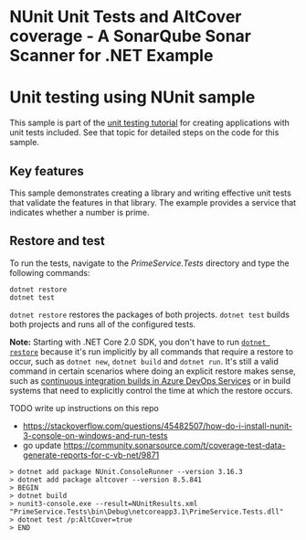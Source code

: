 # NUnit Unit Tests and AltCover coverage - A SonarQube Sonar Scanner for .NET Example

# Unit testing using NUnit sample

This sample is part of the [unit testing tutorial](https://docs.microsoft.com/dotnet/core/testing/unit-testing-with-nunit) for creating applications with unit tests included. See that topic for detailed steps on the code for this sample.

## Key features

This sample demonstrates creating a library and writing effective unit tests that validate the features in that library. The example provides a service that indicates whether a number is prime.

## Restore and test

To run the tests, navigate to the *PrimeService.Tests* directory and type the following commands:

```
dotnet restore
dotnet test
```

`dotnet restore` restores the packages of both projects.
`dotnet test` builds both projects and runs all of the configured tests.

<a name="dotnet-restore-note"></a>
**Note:** Starting with .NET Core 2.0 SDK, you don't have to run [`dotnet restore`](https://docs.microsoft.com/dotnet/core/tools/dotnet-restore) because it's run implicitly by all commands that require a restore to occur, such as `dotnet new`, `dotnet build` and `dotnet run`. It's still a valid command in certain scenarios where doing an explicit restore makes sense, such as [continuous integration builds in Azure DevOps Services](https://docs.microsoft.com/azure/devops/build-release/apps/aspnet/build-aspnet-core) or in build systems that need to explicitly control the time at which the restore occurs.



TODO write up instructions on this repo
* https://stackoverflow.com/questions/45482507/how-do-i-install-nunit-3-console-on-windows-and-run-tests
* go update https://community.sonarsource.com/t/coverage-test-data-generate-reports-for-c-vb-net/9871

```text
> dotnet add package NUnit.ConsoleRunner --version 3.16.3
> dotnet add package altcover --version 8.5.841
> BEGIN
> dotnet build
> nunit3-console.exe --result=NUnitResults.xml "PrimeService.Tests\bin\Debug\netcoreapp3.1\PrimeService.Tests.dll"
> dotnet test /p:AltCover=true
> END
```
